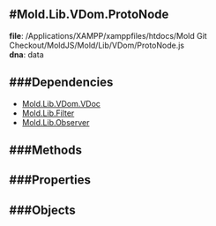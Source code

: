 
#Mold.Lib.VDom.ProtoNode
---------------------------------------

__file__: /Applications/XAMPP/xamppfiles/htdocs/Mold Git Checkout/MoldJS/Mold/Lib/VDom/ProtoNode.js  
__dna__: data  


	






###Dependencies
--------------

* [Mold.Lib.VDom.VDoc](../../../Mold/Lib/VDom/VDoc.md) 
* [Mold.Lib.Filter](../../../Mold/Lib/Filter.md) 
* [Mold.Lib.Observer](../../../Mold/Lib/Observer.md) 



   
###Methods
--------------
 

 
  
###Properties
-------------


 

###Objects
------------



		
